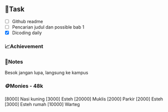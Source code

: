 ## 📝Task
- [ ] Github readme
- [ ] Pencarian judul dan possible bab 1
- [x] Dicoding daily
### 📈Achievement

### 📖Notes
Besok jangan lupa, langsung ke kampus
### 🪙Monies - 48k
[8000] Nasi kuning
[3000] Esteh
[20000] Muklis
[2000] Parkir
[2000] Esteh
[3000] Esteh rumah
[10000] Warteg